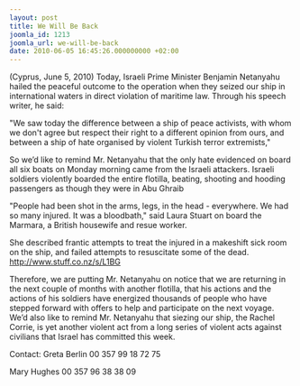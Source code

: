 ```yaml
---
layout: post
title: We Will Be Back
joomla_id: 1213
joomla_url: we-will-be-back
date: 2010-06-05 16:45:26.000000000 +02:00
---
```

<p>(Cyprus, June 5, 2010) Today, Israeli Prime Minister Benjamin Netanyahu hailed the peaceful outcome to the operation when they seized our ship in international waters in direct violation of maritime law. Through his speech writer, he said:</p>
<p>"We saw today the difference between a ship of peace activists, with whom we don't agree but respect their right to a different opinion from ours, and between a ship of hate organised by violent Turkish terror extremists,"</p>
<p>So we’d like to remind Mr. Netanyahu that the only hate evidenced on board all six boats on Monday morning came from the Israeli attackers. Israeli soldiers violently boarded the entire flotilla, beating, shooting and hooding passengers as though they were in Abu Ghraib</p>
<p>"People had been shot in the arms, legs, in the head - everywhere. We had so many injured. It was a bloodbath," said Laura Stuart on board the Marmara, a British housewife and resue worker.</p>
<p>She described frantic attempts to treat the injured in a makeshift sick room on the ship, and failed attempts to resuscitate some of the dead. <a href="http://www.stuff.co.nz/s/L1BG">http://www.stuff.co.nz/s/L1BG</a></p>
<p>Therefore, we are putting Mr. Netanyahu on notice that we are returning in the next couple of months with another flotilla, that his actions and the actions of his soldiers have energized thousands of people who have stepped forward with offers to help and participate on the next voyage. We’d also like to remind Mr. Netanyahu that siezing our ship, the Rachel Corrie, is yet another violent act from a long series of violent acts against civilians that Israel has committed this week.</p>
<p>Contact: Greta Berlin 00 357 99 18 72 75</p>
<p>Mary Hughes 00 357 96 38 38 09</p>
